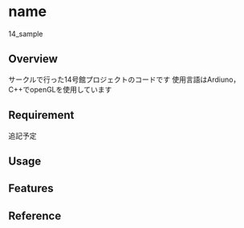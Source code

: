 # name

14_sample

## Overview
サークルで行った14号館プロジェクトのコードです
使用言語はArdiuno，C++でopenGLを使用しています

## Requirement
追記予定

## Usage

## Features

## Reference
